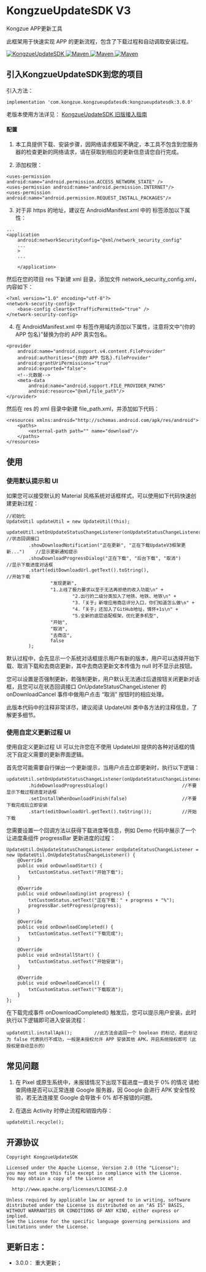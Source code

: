 # KongzueUpdateSDK V3
Kongzue APP更新工具

此框架用于快速实现 APP 的更新流程，包含了下载过程和自动调取安装过程。 

<a href="https://github.com/kongzue/KongzueUpdateSDK">
<img src="https://img.shields.io/badge/KongzueUpdateSDK-3.0.0-green.svg" alt="KongzueUpdateSDK">
</a> 
<a href="https://bintray.com/myzchh/maven/KongzueUpdateSDK">
<img src="https://img.shields.io/badge/Maven-3.0.0-blue.svg" alt="Maven">
</a> 
<a href="http://www.apache.org/licenses/LICENSE-2.0">
<img src="https://img.shields.io/badge/License-Apache%202.0-red.svg" alt="Maven">
</a> 
<a href="http://www.kongzue.com">
<img src="https://img.shields.io/badge/Homepage-Kongzue.com-brightgreen.svg" alt="Maven">
</a> 


## 引入KongzueUpdateSDK到您的项目

引入方法：
```
implementation 'com.kongzue.kongzueupdatesdk:kongzueupdatesdk:3.0.0'
```

老版本使用方法详见： <a href="README_V2.md">KongzueUpdateSDK 旧版接入指南</a>

#### 配置
1) 本工具提供下载、安装步骤，因网络请求框架不确定，本工具不包含到您服务器的检查更新的网络请求，请在获取到相应的更新信息请您自行完成。

2) 添加权限：
```
<uses-permission android:name="android.permission.ACCESS_NETWORK_STATE" />
<uses-permission android:name="android.permission.INTERNET"/>
<uses-permission android:name="android.permission.REQUEST_INSTALL_PACKAGES"/>
```

3) 对于非 https 的地址，建议在 AndroidManifest.xml 中的 <application> 标签添加以下属性：
```
...
<application
    android:networkSecurityConfig="@xml/network_security_config"
    ...
    >
    ...
    
    </application>
```
然后在您的项目 res 下新建 xml 目录，添加文件 network_security_config.xml，内容如下：
```
<?xml version="1.0" encoding="utf-8"?>
<network-security-config>
    <base-config cleartextTrafficPermitted="true" />
</network-security-config>
```

4) 在 AndroidManifest.xml 中 <application> 标签作用域内添加以下属性，注意将文中“{你的 APP 包名}”替换为你的 APP 真实包名。
```
<provider
    android:name="android.support.v4.content.FileProvider"
    android:authorities="{你的 APP 包名}.fileProvider"
    android:grantUriPermissions="true"
    android:exported="false">
    <!--元数据-->
    <meta-data
        android:name="android.support.FILE_PROVIDER_PATHS"
        android:resource="@xml/file_path"/>
</provider>
```

然后在 res 的 xml 目录中新建 file_path.xml，并添加如下代码：
```
<resources xmlns:android="http://schemas.android.com/apk/res/android">
    <paths>
        <external-path path="" name="download"/>
    </paths>
</resources>
```

## 使用

### 使用默认提示和 UI
如果您可以接受默认的 Material 风格系统对话框样式，可以使用如下代码快速创建更新过程：
```
//初始化
UpdateUtil updateUtil = new UpdateUtil(this);

updateUtil.setOnUpdateStatusChangeListener(onUpdateStatusChangeListener)    //状态回调接口
        .showDownloadNotification("正在更新", "正在下载UpdateV3框架更新...")    //显示更新通知提示
        .showDownloadProgressDialog("正在下载", "后台下载", "取消")            //显示下载进度对话框
        .start(editDownloadUrl.getText().toString(),                       //开始下载
                "发现更新",
                "1.上线了极力要求以至于无法再拒绝的收入功能\n" +
                        "2.出行的二级分类加入了地铁、地铁、地铁\n" +
                        "3.「关于」新增应用商店评分入口，你们知道怎么做\n" +
                        "4.「关于」还加入了GitHub地址，情怀+1s\n" +
                        "5.全新的底层适配框架，优化更多机型",
                "开始",
                "取消",
                "去商店",
                false
        );
```
默认过程中，会先显示一个系统对话框提示用户有新的版本，用户可以选择开始下载、取消下载和去商店更新，其中去商店更新文本传值为 null 时不显示此按钮。

您可以设置是否强制更新，若强制更新，用户默认无法通过后退按钮关闭更新对话框，且您可以在状态回调接口 OnUpdateStatusChangeListener 的 onDownloadCancel 事件中做用户点击 “取消” 按钮时的相应处理。

此版本代码中的注释非常详尽，建议阅读 UpdateUtil 类中各方法的注释信息，了解更多细节。

### 使用自定义更新过程 UI

使用自定义更新过程 UI 可以允许您在不使用 UpdateUtil 提供的各种对话框的情况下自定义需要的更新界面逻辑。

首先您可能需要自行弹出一个更新提示，当用户点击立即更新时，执行以下逻辑：
```
updateUtil.setOnUpdateStatusChangeListener(onUpdateStatusChangeListener)
        .hideDownloadProgressDialog()                           //不要显示下载过程进度对话框
        .setInstallWhenDownloadFinish(false)                    //不要下载完成后立即安装
        .start(editDownloadUrl.getText().toString());           //开始下载
```
您需要设置一个回调方法以获得下载进度等信息，例如 Demo 代码中展示了一个让进度条组件 progressBar 更新进度的过程：
```
UpdateUtil.OnUpdateStatusChangeListener onUpdateStatusChangeListener = new UpdateUtil.OnUpdateStatusChangeListener() {
    @Override
    public void onDownloadStart() {
        txtCustomStatus.setText("开始下载");
    }
    
    @Override
    public void onDownloading(int progress) {
        txtCustomStatus.setText("正在下载：" + progress + "%");
        progressBar.setProgress(progress);
    }
    
    @Override
    public void onDownloadCompleted() {
        txtCustomStatus.setText("下载完成");
    }
    
    @Override
    public void onInstallStart() {
        txtCustomStatus.setText("开始安装");
    }
    
    @Override
    public void onDownloadCancel() {
        txtCustomStatus.setText("下载取消");
    }
};
```
在下载完成事件 onDownloadCompleted() 触发后，您可以提示用户安装，此时执行以下逻辑即可进入安装流程：
```
updateUtil.installApk();        //此方法会返回一个 boolean 的标记，若此标记为 false 代表执行不成功，一般是未授权允许 APP 安装其他 APK，开启系统授权即可（此授权是自动显示的）
```

## 常见问题
1. 在 Pixel 或原生系统中，未报错情况下出现下载进度一直处于 0% 的情况
请检查网络是否可以正常连接 Google 服务器，因 Google 会进行 APK 安全性校验，若无法连接至 Google 会导致卡 0% 却不报错的问题。

2. 在退出 Activity 时停止流程和销毁内存：
```
updateUtil.recycle();
```

## 开源协议
```
Copyright KongzueUpdateSDK

Licensed under the Apache License, Version 2.0 (the "License");
you may not use this file except in compliance with the License.
You may obtain a copy of the License at

  http://www.apache.org/licenses/LICENSE-2.0

Unless required by applicable law or agreed to in writing, software
distributed under the License is distributed on an "AS IS" BASIS,
WITHOUT WARRANTIES OR CONDITIONS OF ANY KIND, either express or implied.
See the License for the specific language governing permissions and
limitations under the License.
```

## 更新日志：
- 3.0.0：
重大更新；